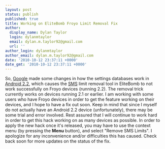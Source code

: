 ```yaml
---
layout: post
status: publish
published: true
title: Working on EliteBomb Froyo Limit Removal Fix
author:
  display_name: Dylan Taylor
  login: dylanmtaylor
  email: dylan.m.taylor92@gmail.com
  url: ''
author_login: dylanmtaylor
author_email: dylan.m.taylor92@gmail.com
date: '2010-10-12 23:37:11 +0000'
date_gmt: '2010-10-12 23:37:11 +0000'
---
```

<p>So, <a class="zem_slink" title="Google" rel="homepage" href="http://google.com">Google</a> made some changes in how the settings databases work in <a class="zem_slink" title="Android" rel="homepage" href="http://code.google.com/android/">Android 2.2</a>, which causes the <a class="zem_slink" title="SMS" rel="wikipedia" href="http://en.wikipedia.org/wiki/SMS">SMS</a> limit removal tool in EliteBomb to not work successfully on Froyo devices (running 2.2). The removal trick currently works on devices running 2.1 or earlier. I am working with some users who have Froyo devices in order to get the feature working on their devices, and I hope to have a fix out soon. Keep in mind that since I myself do not actually have an Android 2.2 device (unfortunately), there may be some trial and error involved. Rest assured that I will continue to work hard in order to get this hack working on as many devices as possible. In order to apply the new hack once it's released, you may have to use the context menu (by pressing the <strong>Menu</strong> button), and select "Remove SMS Limits". I apologize for any inconvenience and/or difficulties this has caused. Check back soon for more updates on the status of the fix.</p>
